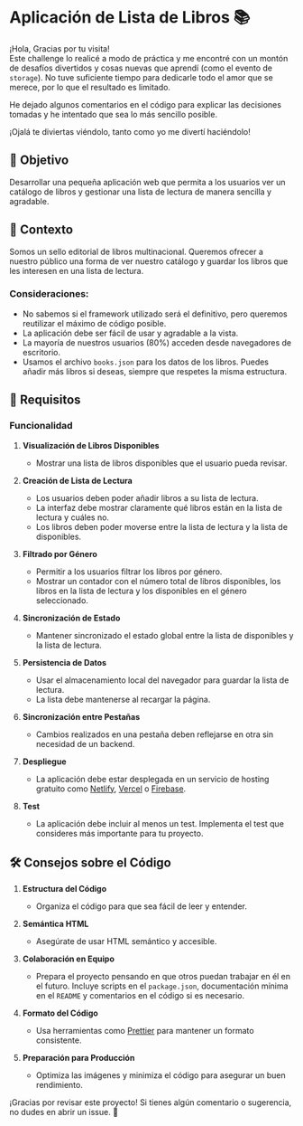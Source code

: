# Aplicación de Lista de Libros 📚

¡Hola, Gracias por tu visita!  
Este challenge lo realicé a modo de práctica y me encontré con un montón de desafíos divertidos y cosas nuevas que aprendí (como el evento de `storage`). No tuve suficiente tiempo para dedicarle todo el amor que se merece, por lo que el resultado es limitado.  

He dejado algunos comentarios en el código para explicar las decisiones tomadas y he intentado que sea lo más sencillo posible.  

¡Ojalá te diviertas viéndolo, tanto como yo me divertí haciéndolo!  

## 📌 Objetivo  
Desarrollar una pequeña aplicación web que permita a los usuarios ver un catálogo de libros y gestionar una lista de lectura de manera sencilla y agradable.  

## 📝 Contexto  
Somos un sello editorial de libros multinacional. Queremos ofrecer a nuestro público una forma de ver nuestro catálogo y guardar los libros que les interesen en una lista de lectura.  

### Consideraciones:  
- No sabemos si el framework utilizado será el definitivo, pero queremos reutilizar el máximo de código posible.  
- La aplicación debe ser fácil de usar y agradable a la vista.  
- La mayoría de nuestros usuarios (80%) acceden desde navegadores de escritorio.  
- Usamos el archivo `books.json` para los datos de los libros. Puedes añadir más libros si deseas, siempre que respetes la misma estructura.  

## 🎯 Requisitos  

### Funcionalidad  
1. **Visualización de Libros Disponibles**  
   - Mostrar una lista de libros disponibles que el usuario pueda revisar.  

2. **Creación de Lista de Lectura**  
   - Los usuarios deben poder añadir libros a su lista de lectura.  
   - La interfaz debe mostrar claramente qué libros están en la lista de lectura y cuáles no.  
   - Los libros deben poder moverse entre la lista de lectura y la lista de disponibles.  

3. **Filtrado por Género**  
   - Permitir a los usuarios filtrar los libros por género.  
   - Mostrar un contador con el número total de libros disponibles, los libros en la lista de lectura y los disponibles en el género seleccionado.  

4. **Sincronización de Estado**  
   - Mantener sincronizado el estado global entre la lista de disponibles y la lista de lectura.  

5. **Persistencia de Datos**  
   - Usar el almacenamiento local del navegador para guardar la lista de lectura.  
   - La lista debe mantenerse al recargar la página.  

6. **Sincronización entre Pestañas**  
   - Cambios realizados en una pestaña deben reflejarse en otra sin necesidad de un backend.  

7. **Despliegue**  
   - La aplicación debe estar desplegada en un servicio de hosting gratuito como [Netlify](https://www.netlify.com), [Vercel](https://vercel.com) o [Firebase](https://firebase.google.com).  

8. **Test**  
   - La aplicación debe incluir al menos un test. Implementa el test que consideres más importante para tu proyecto.  

## 🛠️ Consejos sobre el Código  

1. **Estructura del Código**  
   - Organiza el código para que sea fácil de leer y entender.  

2. **Semántica HTML**  
   - Asegúrate de usar HTML semántico y accesible.  

3. **Colaboración en Equipo**  
   - Prepara el proyecto pensando en que otros puedan trabajar en él en el futuro. Incluye scripts en el `package.json`, documentación mínima en el `README` y comentarios en el código si es necesario.  

4. **Formato del Código**  
   - Usa herramientas como [Prettier](https://prettier.io) para mantener un formato consistente.  

5. **Preparación para Producción**  
   - Optimiza las imágenes y minimiza el código para asegurar un buen rendimiento.  


¡Gracias por revisar este proyecto! Si tienes algún comentario o sugerencia, no dudes en abrir un issue. 🙌  
